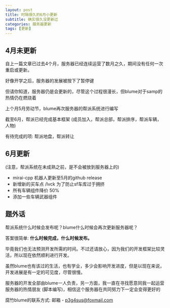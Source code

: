 ```yaml
---
layout: post
title: 时隔很久的6月小更新
subtitle: 确实很久没更新过
categories: 服务器更新
tags: [更新]
---
```


## 4月未更新
自上一篇文章已过去4个月，服务器已经连续运营了数月之久，期间没有任何一次重启或更新。

好像开学之后，服务器的发展被按下了暂停键

但请你知道，服务器仍是会更新的，尽管这个过程很漫长，但blume对于samp的热情仍在燃烧着

上个月5月劳动节，blume再次服务器的帮派系统进行编写

截至6月，帮派已经完成基本框架 (成员加入，帮派总部，帮派排序，帮派车辆，人物)

有待完成的项: 帮派地盘，帮派转让

## 6月更新
(注意，帮派系统在未成熟之前，是不会被放到服务器上的)

 * mirai-cpp 机器人更新至5月的github release
 * 新增新的买车点 /lvck 为了防止sf车库过于拥挤
 * 所有车辆组件降价 50%
 * 添加一些车辆武器组件

## 题外话
帮派系统什么时候会发布呢？blume什么时候会再次更新服务器呢？

答案很简单: **什么时候完成，什么时候发布。**

毕竟我们也无法预测开发所需的时间。不过还请放心，因为我们的开发框架比较灵活，所以现在依然顺利进行开发。

虽然blume也有该过的生活，也有学业，多少会影响开发进度，但是以现在来说，开发进展是有一定的可见度，尽管很慢。

服务器的开发全部由blume一人负责，另一方面，我一直在寻找愿意同我一起运营服务器的热情朋友 (脚本编写)，相信这个服务器在共同努力下一定会变得更好的

腐竹blume的联系方式: 邮箱 - p3g4sus@foxmail.com